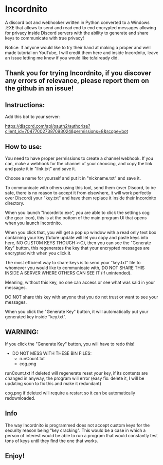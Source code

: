 # Incordnito
A discord bot and webhooker written in Python converted to a Windows .EXE that allows to send and read end to end encrypted messages allowing for privacy inside Discord servers with the ability to generate and share keys to communicate with true privacy!

Notice:  If anyone would like to try their hand at making a proper and well made tutorial on YouTube, I will credit them here and inside Incordnito, leave an issue letting me know if you would like to/already did.

Thank you for trying Incordnito, if you discover any errors of relevance, please report them on the github in an issue!
--------------------------------------------

Instructions:
----------------
Add this bot to your server:

https://discord.com/api/oauth2/authorize?client_id=704770027387093024&permissions=8&scope=bot

How to use:
----------------------------------------------------------------
You need to have proper permissions to create a channel webhook.  If you
can, make a webhook for the channel of your choosing, and copy the link
and paste it in "link.txt" and save it.

Choose a name for yourself and put it in "nickname.txt" and save it.

To communicate with others using this tool, send them (over Discord, to be
safe, there is no reason to accept it from elsewhere, it will work
perfectly over Discord) your "key.txt" and have them replace it inside
their Incordnito directory.

When you launch "Incordnito.exe", you are able to click the settings cog (the gear icon), this is at the bottom of 
the main program UI that opens when you launch Incordnito.  

When you click that, you will get a pop up window with a read only text box containing your key (future update will let you copy and paste keys into here, NO CUSTOM KEYS THOUGH >:C), then you can see the "Generate Key" button, this regenerates the key that your encrypted messages are encrypted with when you click it.  

The most efficient way to share keys is to send your "key.txt" file to whomever you would like to communicate with, DO NOT SHARE THIS INSIDE A SERVER WHERE OTHERS CAN SEE IT (if unintended).

Meaning, without this key, no one can access or see what was said
in your messages.  

DO NOT share this key with anyone that you do not trust
or want to see your messages.

When you click the "Generate Key" button, it will automatically put
your generated key inside "key.txt".

WARNING:
-------------------
If you click the "Generate Key" button, you will have to redo this!

* DO NOT MESS WITH THESE BIN FILES:
  * runCount.txt
  * cog.png

runCount.txt if deleted will regenerate reset your key, if its contents are changed in anyway, the program will error (easy fix:  delete it, I will be updating soon to fix this and make it redundant)

cog.png if deleted will require a restart so it can be automatically redownloaded.

Info
----------------------------
The way Incordnito is programmed does not accept custom keys for the
security reason being "key cracking".
This would be a case in which a person of interest would
be able to run a program that would constantly test tons of keys until
they find the one that works.



Enjoy!
--------------------
